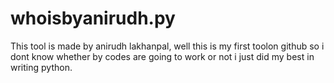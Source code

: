 # whoisbyanirudh.py
This tool is made by anirudh lakhanpal, well this is my first toolon github so i dont know whether by codes are going to work or not i just did my best in writing python.
